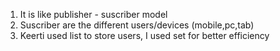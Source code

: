 1. It is like publisher - suscriber model
2. Suscriber are the different users/devices (mobile,pc,tab)
3. Keerti used list to store users, I used set for better efficiency